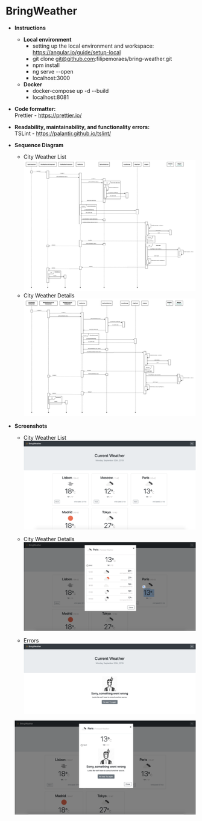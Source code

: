 # BringWeather

- **Instructions**<br/>
    - **Local environment**
      - setting up the local environment and workspace: https://angular.io/guide/setup-local
      - git clone git@github.com:filipemoraes/bring-weather.git
      - npm install
      - ng serve --open
      - localhost:3000
    - **Docker**
      - docker-compose up -d --build
      - localhost:8081

- **Code formatter:**<br/>
Prettier - https://prettier.io/

- **Readability, maintainability, and functionality errors:**<br/>
TSLint - https://palantir.github.io/tslint/

- **Sequence Diagram**<br/>
    - City Weather List
    ![Screenshot](https://github.com/filipemoraes/bring-weather/blob/master/sequence-diagram-city-weather-list.png)
    - City Weather Details
    ![Screenshot](https://github.com/filipemoraes/bring-weather/blob/master/sequence-diagram-city-weather-details.png)

- **Screenshots**
    - City Weather List
    ![Screenshot](https://github.com/filipemoraes/bring-weather/blob/master/Screenshot%202019-09-30%20at%2009.46.28.png)

    - City Weather Details
    ![Screenshot](https://github.com/filipemoraes/bring-weather/blob/master/Screenshot%202019-09-30%20at%2009.46.56.png)

    - Errors
    ![Screenshot](https://github.com/filipemoraes/bring-weather/blob/master/Screenshot%202019-09-30%20at%2009.47.38.png)

    ![Screenshot](https://github.com/filipemoraes/bring-weather/blob/master/Screenshot%202019-09-30%20at%2009.48.07.png)
